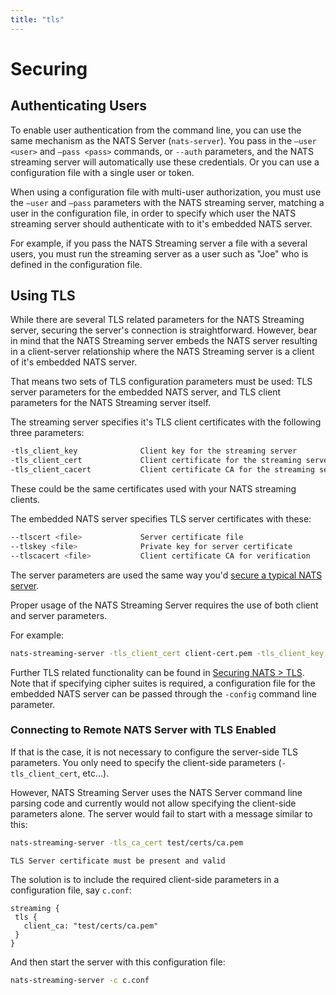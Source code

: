```yaml
---
title: "tls"
---
```

# Securing

## Authenticating Users

To enable user authentication from the command line, you can use the same mechanism as the NATS Server (`nats-server`). You pass in the `—user <user>` and `—pass <pass>` commands, or `--auth` parameters, and the NATS streaming server will automatically use these credentials. Or you can use a configuration file with a single user or token.

When using a configuration file with multi-user authorization, you must use the `—user` and `—pass` parameters with the NATS streaming server, matching a user in the configuration file, in order to specify which user the NATS streaming server should authenticate with to it's embedded NATS server.

For example, if you pass the NATS Streaming server a file with a several users, you must run the streaming server as a user such as "Joe" who is defined in the configuration file.

## Using TLS

While there are several TLS related parameters for the NATS Streaming server, securing the server's connection is straightforward. However, bear in mind that the NATS Streaming server embeds the NATS server resulting in a client-server relationship where the NATS Streaming server is a client of it's embedded NATS server.

That means two sets of TLS configuration parameters must be used: TLS server parameters for the embedded NATS server, and TLS client parameters for the NATS Streaming server itself.

The streaming server specifies it's TLS client certificates with the following three parameters:

```bash
-tls_client_key              Client key for the streaming server
-tls_client_cert             Client certificate for the streaming server
-tls_client_cacert           Client certificate CA for the streaming server
```

These could be the same certificates used with your NATS streaming clients.

The embedded NATS server specifies TLS server certificates with these:

```bash
--tlscert <file>             Server certificate file
--tlskey <file>              Private key for server certificate
--tlscacert <file>           Client certificate CA for verification
```

The server parameters are used the same way you'd [secure a typical NATS server](/running-a-nats-service/configuration/securing_nats/README).

Proper usage of the NATS Streaming Server requires the use of both client and server parameters.

For example:

```bash
nats-streaming-server -tls_client_cert client-cert.pem -tls_client_key client-key.pem -tls_client_cacert ca.pem -tlscert server-cert.pem -tlskey server-key.pem -tlscacert ca.pem
```

Further TLS related functionality can be found in [Securing NATS > TLS](/running-a-nats-service/configuration/securing_nats/tls). Note that if specifying cipher suites is required, a configuration file for the embedded NATS server can be passed through the `-config` command line parameter.

### Connecting to Remote NATS Server with TLS Enabled

If that is the case, it is not necessary to configure the server-side TLS parameters. You only need to specify the client-side parameters (`-tls_client_cert`, etc...).

However, NATS Streaming Server uses the NATS Server command line parsing code and currently would not allow specifying the client-side parameters alone. The server would fail to start with a message similar to this:

```bash
nats-streaming-server -tls_ca_cert test/certs/ca.pem
```
```
TLS Server certificate must be present and valid
```

The solution is to include the required client-side parameters in a configuration file, say `c.conf`:

```
streaming {
 tls {
   client_ca: "test/certs/ca.pem"
 }
}
```

And then start the server with this configuration file:

```bash
nats-streaming-server -c c.conf
```

